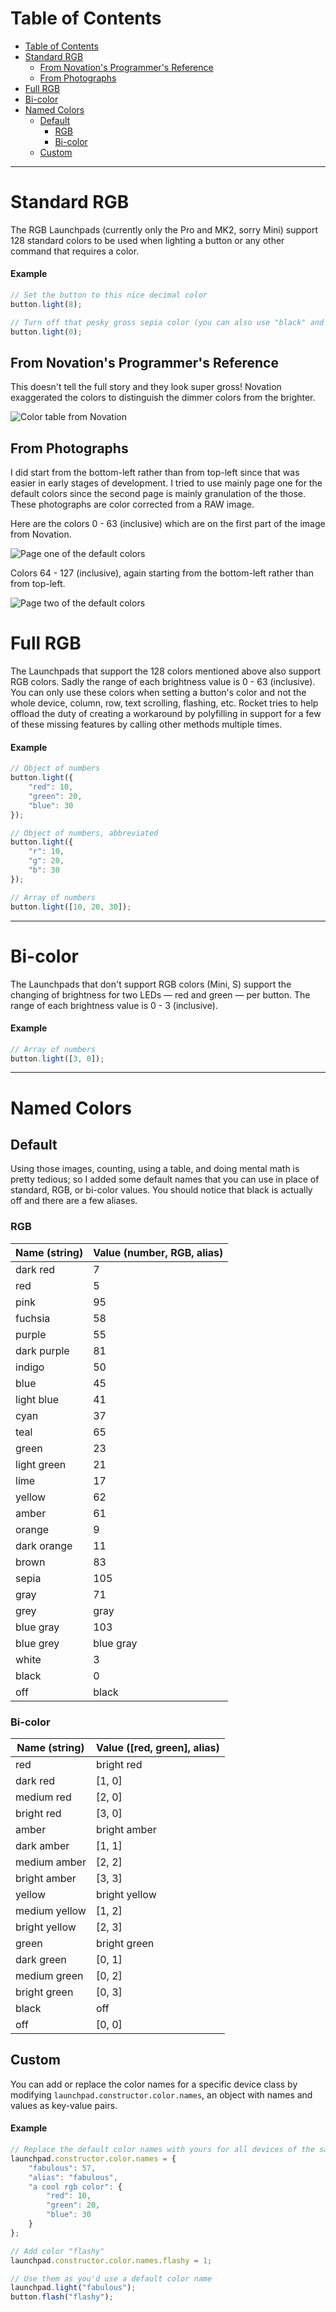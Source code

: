 # Table of Contents
<!-- TOC depthFrom:1 depthTo:3 withLinks:1 updateOnSave:1 orderedList:0 -->

- [Table of Contents](#table-of-contents)
- [Standard RGB](#standard-rgb)
	- [From Novation's Programmer's Reference](#from-novations-programmers-reference)
	- [From Photographs](#from-photographs)
- [Full RGB](#full-rgb)
- [Bi-color](#bi-color)
- [Named Colors](#named-colors)
	- [Default](#default)
		- [RGB](#rgb)
		- [Bi-color](#bi-color)
	- [Custom](#custom)

<!-- /TOC -->


---


# Standard RGB
The RGB Launchpads (currently only the Pro and MK2, sorry Mini) support 128 standard colors to be used when lighting a button or any other command that requires a color.
#### Example
```js
// Set the button to this nice decimal color
button.light(8);

// Turn off that pesky gross sepia color (you can also use "black" and "off")
button.light(0);
```

## From Novation's Programmer's Reference
This doesn't tell the full story and they look super gross! Novation exaggerated the colors to distinguish the dimmer colors from the brighter.

![Color table from Novation](Images/colors-reference.png)

## From Photographs
I did start from the bottom-left rather than from top-left since that was easier in early stages of development. I tried to use mainly page one for the default colors since the second page is mainly granulation of the those. These photographs are color corrected from a RAW image.

Here are the colors 0 - 63 (inclusive) which are on the first part of the image from Novation.

![Page one of the default colors](Images/colors-1.png)

Colors 64 - 127 (inclusive), again starting from the bottom-left rather than from top-left.

![Page two of the default colors](Images/colors-2.png)


# Full RGB
The Launchpads that support the 128 colors mentioned above also support RGB colors. Sadly the range of each brightness value is 0 - 63 (inclusive). You can only use these colors when setting a button's color and not the whole device, column, row, text scrolling, flashing, etc. Rocket tries to help offload the duty of creating a workaround by polyfilling in support for a few of these missing features by calling other methods multiple times.
#### Example
```js
// Object of numbers
button.light({
	"red": 10,
	"green": 20,
	"blue": 30
});
```
```js
// Object of numbers, abbreviated
button.light({
	"r": 10,
	"g": 20,
	"b": 30
});
```
```js
// Array of numbers
button.light([10, 20, 30]);
```


---


# Bi-color
The Launchpads that don't support RGB colors (Mini, S) support the changing of brightness for two LEDs — red and green — per button. The range of each brightness value is 0 - 3 (inclusive).
#### Example
```js
// Array of numbers
button.light([3, 0]);
```


---


# Named Colors

## Default
Using those images, counting, using a table, and doing mental math is pretty tedious; so I added some default names that you can use in place of standard, RGB, or bi-color values. You should notice that black is actually off and there are a few aliases.

### RGB
| Name (string) | Value (number, RGB, alias) |
|---------------|----------------------------|
| dark red      | 7                          |
| red           | 5                          |
| pink          | 95                         |
| fuchsia       | 58                         |
| purple        | 55                         |
| dark purple   | 81                         |
| indigo        | 50                         |
| blue          | 45                         |
| light blue    | 41                         |
| cyan          | 37                         |
| teal          | 65                         |
| green         | 23                         |
| light green   | 21                         |
| lime          | 17                         |
| yellow        | 62                         |
| amber         | 61                         |
| orange        | 9                          |
| dark orange   | 11                         |
| brown         | 83                         |
| sepia         | 105                        |
| gray          | 71                         |
| grey          | gray                       |
| blue gray     | 103                        |
| blue grey     | blue gray                  |
| white         | 3                          |
| black         | 0                          |
| off           | black                      |

### Bi-color
| Name (string) | Value ([red, green], alias) |
|---------------|-----------------------------|
| red           | bright red                  |
| dark red      | [1, 0]                      |
| medium red    | [2, 0]                      |
| bright red    | [3, 0]                      |
| amber         | bright amber                |
| dark amber    | [1, 1]                      |
| medium amber  | [2, 2]                      |
| bright amber  | [3, 3]                      |
| yellow        | bright yellow               |
| medium yellow | [1, 2]                      |
| bright yellow | [2, 3]                      |
| green         | bright green                |
| dark green    | [0, 1]                      |
| medium green  | [0, 2]                      |
| bright green  | [0, 3]                      |
| black         | off                         |
| off           | [0, 0]                      |

## Custom
You can add or replace the color names for a specific device class by modifying `launchpad.constructor.color.names`, an object with names and values as key-value pairs.
#### Example
```js
// Replace the default color names with yours for all devices of the same class
launchpad.constructor.color.names = {
	"fabulous": 57,
	"alias": "fabulous",
	"a cool rgb color": {
		"red": 10,
		"green": 20,
		"blue": 30
	}
};

// Add color "flashy"
launchpad.constructor.color.names.flashy = 1;

// Use them as you'd use a default color name
launchpad.light("fabulous");
button.flash("flashy");
```
